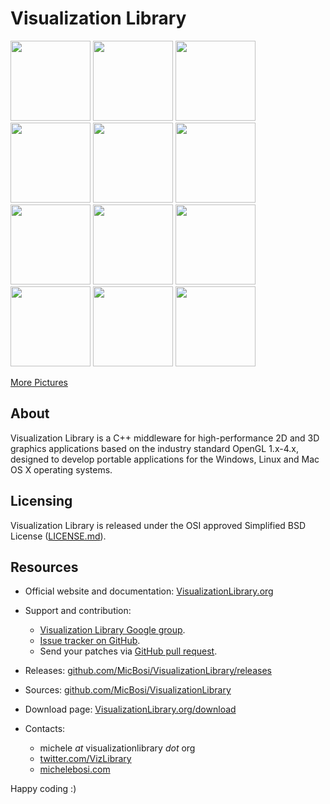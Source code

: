 # Visualization Library

<img src="http://visualizationlibrary.org/docs/2.0/gallery/tess04.jpg" width=128>
<img src="http://visualizationlibrary.org/docs/2.0/pics/pagGuideStereo_1.jpg" width=128>
<img src="http://visualizationlibrary.org/docs/2.0/gallery/raycast01.jpg" width=128>
<img src="http://visualizationlibrary.org/docs/2.0/gallery/mandel04.jpg" width=128 height=128>
<img src="http://visualizationlibrary.org/docs/2.0/gallery/mol02.jpg" width=128>
<img src="http://visualizationlibrary.org/docs/2.0/gallery/bezier01.jpg" width=128>
<img src="http://visualizationlibrary.org/docs/2.0/gallery/edge04.jpg" width=128>
<img src="http://visualizationlibrary.org/docs/2.0/gallery/extrude02.jpg" width=128>
<img src="http://visualizationlibrary.org/docs/2.0/gallery/glsl16.jpg" width=128>
<img src="http://visualizationlibrary.org/docs/2.0/gallery/glsl07.jpg" width=128>
<img src="http://visualizationlibrary.org/docs/2.0/gallery/raycast04.jpg" width=128>
<img src="http://visualizationlibrary.org/docs/2.0/gallery/marching-plot.jpg" width=128>

[More Pictures](http://VisualizationLibrary.org/gallery)

## About

Visualization Library is a C++ middleware for high-performance 2D and 3D graphics applications based on the industry standard OpenGL 1.x-4.x, designed to develop portable applications for the Windows, Linux and Mac OS X operating systems.

## Licensing

Visualization Library is released under the OSI approved Simplified BSD License ([LICENSE.md](LICENSE.md)).

## Resources

* Official website and documentation: [VisualizationLibrary.org](http://VisualizationLibrary.org)
  
* Support and contribution:
    * [Visualization Library Google group](https://groups.google.com/forum/#!forum/visualization-library).
    * [Issue tracker on GitHub](https://github.com/MicBosi/VisualizationLibrary/issues).
    * Send your patches via [GitHub pull request](https://help.github.com/articles/using-pull-requests/).

* Releases: [github.com/MicBosi/VisualizationLibrary/releases](https://github.com/MicBosi/VisualizationLibrary/releases)

* Sources: [github.com/MicBosi/VisualizationLibrary](https://github.com/MicBosi/VisualizationLibrary)

* Download page: [VisualizationLibrary.org/download](http://VisualizationLibrary.org/download)

* Contacts: 
    * michele *at* visualizationlibrary *dot* org
    * [twitter.com/VizLibrary](https://twitter.com/VizLibrary)
    * [michelebosi.com](https://michelebosi.com)

Happy coding :)
